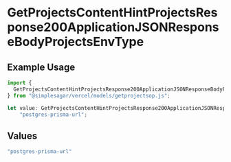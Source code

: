 # GetProjectsContentHintProjectsResponse200ApplicationJSONResponseBodyProjectsEnvType

## Example Usage

```typescript
import {
  GetProjectsContentHintProjectsResponse200ApplicationJSONResponseBodyProjectsEnvType,
} from "@simplesagar/vercel/models/getprojectsop.js";

let value: GetProjectsContentHintProjectsResponse200ApplicationJSONResponseBodyProjectsEnvType =
    "postgres-prisma-url";
```

## Values

```typescript
"postgres-prisma-url"
```